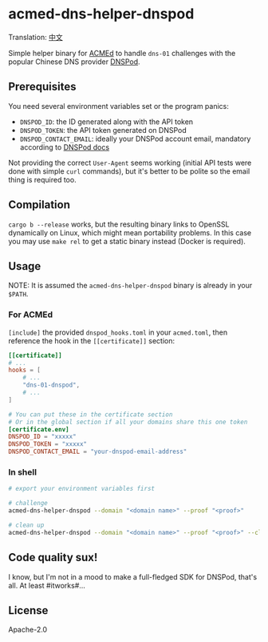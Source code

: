 # acmed-dns-helper-dnspod

Translation: [中文](README.md)

Simple helper binary for [ACMEd][acmed] to handle `dns-01` challenges
with the popular Chinese DNS provider [DNSPod][dnspod].

[acmed]: https://github.com/breard-r/acmed
[dnspod]: https://www.dnspod.cn

## Prerequisites

You need several environment variables set or the program panics:

* `DNSPOD_ID`: the ID generated along with the API token
* `DNSPOD_TOKEN`: the API token generated on DNSPod
* `DNSPOD_CONTACT_EMAIL`: ideally your DNSPod account email, mandatory according to [DNSPod docs][dnspod-doc-info]

[dnspod-doc-info]: https://www.dnspod.cn/docs/info.html

Not providing the correct `User-Agent` seems working (initial API tests were done with simple `curl` commands),
but it's better to be polite so the email thing is required too.

## Compilation

`cargo b --release` works, but the resulting binary links to OpenSSL
dynamically on Linux, which might mean portability problems.
In this case you may use `make rel` to get a static binary instead (Docker is
required).

## Usage

NOTE: It is assumed the `acmed-dns-helper-dnspod` binary is already in your `$PATH`.

### For ACMEd

`[include]` the provided `dnspod_hooks.toml` in your `acmed.toml`, then
reference the hook in the `[[certificate]]` section:

```toml
[[certificate]]
# ...
hooks = [
    # ...
    "dns-01-dnspod",
    # ...
]

# You can put these in the certificate section
# Or in the global section if all your domains share this one token
[certificate.env]
DNSPOD_ID = "xxxxx"
DNSPOD_TOKEN = "xxxxx"
DNSPOD_CONTACT_EMAIL = "your-dnspod-email-address"
```

### In shell

```sh
# export your environment variables first

# challenge
acmed-dns-helper-dnspod --domain "<domain name>" --proof "<proof>"

# clean up
acmed-dns-helper-dnspod --domain "<domain name>" --proof "<proof>" --clean
```

## Code quality sux!

I know, but I'm not in a mood to make a full-fledged SDK for DNSPod, that's all.
At least #itworks#...

## License

Apache-2.0
